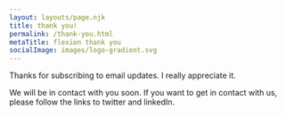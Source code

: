 ```yaml
---
layout: layouts/page.njk
title: thank you!
permalink: /thank-you.html
metaTitle: flexion thank you
socialImage: images/logo-gradient.svg
---
```

Thanks for subscribing to email updates. I really appreciate it.  

We will be in contact with you soon. If you want to get in contact with us, please follow the links to twitter and linkedIn.


